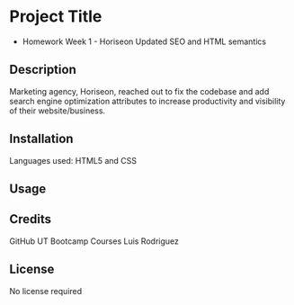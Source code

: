 # Project Title
- Homework Week 1 - Horiseon Updated SEO and HTML semantics

## Description 
Marketing agency, Horiseon, reached out to fix the codebase and add search engine optimization attributes to increase productivity and visibility of their website/business.



## Installation

Languages used: HTML5 and CSS


## Usage 




## Credits

GitHub
UT Bootcamp Courses
Luis Rodriguez


## License

No  license required

